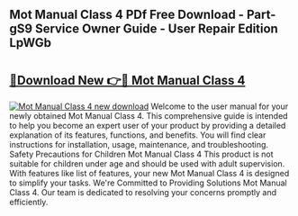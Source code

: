 ## Mot Manual Class 4 PDf Free Download - Part-gS9 Service Owner Guide - User Repair Edition LpWGb

# <h2><a href="http://cf29930.oget.top/?id=Mot+Manual+Class+4">🔗Download New 👉🔴 Mot Manual Class 4</a></h2>

[![Mot Manual Class 4 new download](https://i.imgur.com/5g1atiW.png)](http://cf29930.oget.top/?id=Mot+Manual+Class+4)
Welcome to the user manual for your newly obtained Mot Manual Class 4. This comprehensive guide is intended to help you become an expert user of your product by providing a detailed explanation of its features, functions, and benefits. You will find clear instructions for installation, usage, maintenance, and troubleshooting. Safety Precautions for Children Mot Manual Class 4 This product is not suitable for children under age and should be used with adult supervision. With features like list of features, your new Mot Manual Class 4 is designed to simplify your tasks. We're Committed to Providing Solutions Mot Manual Class 4. Our team is dedicated to resolving your concerns promptly and efficiently.
